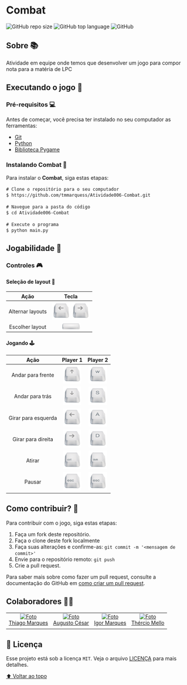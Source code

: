 # **Combat**

![GitHub repo size](https://img.shields.io/github/repo-size/tmmarquess/Atividade006-Combat?style=for-the-badge)
![GitHub top language](https://img.shields.io/github/languages/top/tmmarquess/Atividade006-Combat?style=for-the-badge)
![GitHub](https://img.shields.io/github/license/tmmarquess/Atividade006-Combat?style=for-the-badge)

## Sobre 📚

Atividade em equipe onde temos que desenvolver um jogo para compor nota para a matéria de LPC

## Executando o jogo 🚀

### Pré-requisitos 💻

Antes de começar, você precisa ter instalado no seu computador as ferramentas:
* [Git](https://git-scm.com/)
* [Python](https://www.python.org/)
* [Biblioteca Pygame](https://www.pygame.org/wiki/GettingStarted)

### Instalando **Combat** 📲

Para instalar o **Combat**, siga estas etapas:

```
# Clone o repositório para o seu computador
$ https://github.com/tmmarquess/Atividade006-Combat.git

# Navegue para a pasta do código
$ cd Atividade006-Combat

# Execute o programa
$ python main.py
```

## Jogabilidade 👾

### Controles  🎮

#### Seleção de layout 🧮

|       Ação       | Tecla |
|:----------------:|:-----:|
| Alternar layouts |<img src="Sprites/keys/keys_059.png" width="50px" alt="game controls"> <img src="Sprites/keys/keys_058.png" width="50px" alt="game controls">|
| Escolher layout  |<img src="Sprites/keys/keys_150.png" width="50px" alt="game controls">|

#### Jogando 🕹️
|         Ação        | Player 1 | Player 2 |
|:-------------------:|:--------:|:--------:|
|  Andar para frente  |<img src="Sprites/keys/keys_060.png" width="50px" alt="game controls">|<img src="Sprites/keys/keys_070.png" width="50px" alt="game controls">|
|   Andar para trás   |<img src="Sprites/keys/keys_061.png" width="50px" alt="game controls">|<img src="Sprites/keys/keys_082.png" width="50px" alt="game controls">|
| Girar para esquerda |<img src="Sprites/keys/keys_059.png" width="50px" alt="game controls">|<img src="Sprites/keys/keys_072.png" width="50px" alt="game controls">|
|  Girar para direita |<img src="Sprites/keys/keys_058.png" width="50px" alt="game controls">|<img src="Sprites/keys/keys_083.png" width="50px" alt="game controls">|
|        Atirar       |<img src="Sprites/keys/keys_001.png" width="50px" alt="game controls">|<img src="Sprites/keys/keys_002.png" width="50px" alt="game controls">|
|        Pausar       |<img src="Sprites/keys/keys_011.png" width="50px" alt="game controls">|<img src="Sprites/keys/keys_011.png" width="50px" alt="game controls">


## Como contribuir? 🤔



Para contribuir com o jogo, siga estas etapas:

1. Faça um fork deste repositório.
2. Faça o clone deste fork localmente
3. Faça suas alterações e confirme-as: `git commit -m '<mensagem de commit>'`
4. Envie para o repositório remoto: `git push`
5. Crie a pull request.

Para saber mais sobre como fazer um pull request, consulte a documentação do GitHub em [como criar um pull request](https://help.github.com/pt/github/collaborating-with-issues-and-pull-requests/creating-a-pull-request).

## Colaboradores 🤝🏼

<table>
  <tr>
    <td align="center">
      <a href="#">
        <img src="https://github.com/tmmarquess.png" width="100px;" alt="Foto"/><br>
        <sub>
          <a href="https://github.com/tmmarquess">Thiago Marques</a>
        </sub>
      </a>
    </td>
    <td align="center">
      <a href="#">
        <img src="https://github.com/augustoCSR7.png" width="100px;" alt="Foto"/><br>
        <sub>
          <a href="https://github.com/augustoCSR7">Augusto César</a>
        </sub>
      </a>
    </td>
    <td align="center">
      <a href="#">
        <img src="https://github.com/igormqs.png" width="100px;" alt="Foto"/><br>
        <sub>
            <a href="https://github.com/igormqs">Igor Marques</a>
        </sub>
      </a>
    </td>
    <td align="center">
      <a href="#">
        <img src="https://github.com/therciomellouea.png" width="100px;" alt="Foto"/><br>
        <sub>
          <a href="https://github.com/therciomellouea">Thércio Mello</a>
        </sub>
      </a>
    </td>
  </tr>
</table>

## 📝 Licença

Esse projeto está sob a licença `MIT`. Veja o arquivo [LICENÇA](LICENSE) para mais detalhes.

[⬆ Voltar ao topo](#Combat)<br>